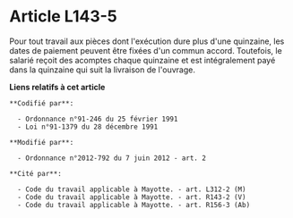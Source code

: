 # Article L143-5

Pour tout travail aux pièces dont l'exécution dure plus d'une quinzaine, les dates de paiement peuvent être fixées d'un
commun accord. Toutefois, le salarié reçoit des acomptes chaque quinzaine et est intégralement payé dans la quinzaine qui
suit la livraison de l'ouvrage.

**Liens relatifs à cet article**

	**Codifié par**:

	  - Ordonnance n°91-246 du 25 février 1991
	  - Loi n°91-1379 du 28 décembre 1991

	**Modifié par**:

	  - Ordonnance n°2012-792 du 7 juin 2012 - art. 2

	**Cité par**:

	  - Code du travail applicable à Mayotte. - art. L312-2 (M)
	  - Code du travail applicable à Mayotte. - art. R143-2 (V)
	  - Code du travail applicable à Mayotte. - art. R156-3 (Ab)
